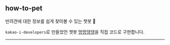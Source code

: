 ## how-to-pet

반려견에 대한 정보를 쉽게 찾아볼 수 있는 챗봇 🐶


`kakao-i-developers`로 만들었언 챗봇 [멍멍댕댕](https://pf.kakao.com/_sxoBAK)을 직접 코드로 구현합니다.


-------------------------------------

